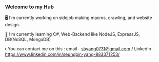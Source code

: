 ### Welcome to my Hub

<!--
**SeungBinYang/SeungBinYang** is a ✨ _special_ ✨ repository because its `README.md` (this file) appears on your GitHub profile.

Here are some ideas to get you started:

- 🔭 I’m currently working on ...
- 🌱 I’m currently learning ...
- 👯 I’m looking to collaborate on ...
- 🤔 I’m looking for help with ...
- 💬 Ask me about ...
- 📫 How to reach me: ...
- 😄 Pronouns: ...
- ⚡ Fun fact: ...
-->



🖥 I’m currently working on sidejob making macros, crawling, and website design.

🌱 I’m currently learning C#, Web-Backend like NodeJS, ExpressJS, DB(NoSQL, MongoDB)

📞 You can contact me on this
: email - sbyang0731@gmail.com / LinkedIn - https://www.linkedin.com/in/seungbin-yang-883371253/
